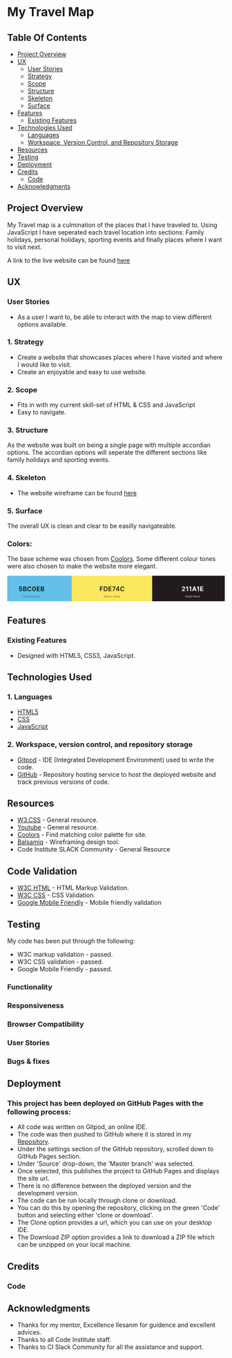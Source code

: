# My Travel Map

## Table Of Contents
- [Project Overview](#project-overview)
- [UX](#ux)
  - [User Stories](#user-stories)
  - [Strategy](#1-strategy)
  - [Scope](#2-scope)
  - [Structure](#3-structure)
  - [Skeleton](#4-skeleton)
  - [Surface](#5-surface)
- [Features](#features)
  - [Existing Features](#existing-features)
- [Technologies Used](#technologies-used)
  - [Languages](#1-languages)
  - [Workspace, Version Control, and Repository Storage](#2-workspace-version-control-and-repository-storage)
- [Resources](#resources)
- [Testing](#testing)
- [Deployment](#deployment)
- [Credits](#credits)
  - [Code](#code)
- [Acknowledgments](#acknowledgments)


## Project Overview
My Travel map is a culmination of the places that I have traveled to.
Using JavaScript I have seperated each travel location into sections: Family holidays, personal holidays, sporting events and finally places where I want to visit next.

A link to the live website can be found [here](https://jayage.github.io/my-travel-map/)

## UX
### User Stories

- As a user I want to, be able to interact with the map to view different options available.


### 1. Strategy

- Create a website that showcases places where I have visited and where I would like to visit.
- Create an enjoyable and easy to use website.

### 2. Scope

- Fits in with my current skill-set of HTML & CSS and JavaScript
- Easy to navigate.

### 3. Structure

As the website was built on being a single page with multiple accordian options. The accordian options will seperate the different sections like family holidays and sporting events.


### 4. Skeleton

- The website wireframe can be found [here](assets/documents/travelmap-wireframe.png)

### 5. Surface
The overall UX is clean and clear to be easilly navigateable. 

### Colors:
The base scheme was chosen from [Coolors](https://coolors.co/). Some different colour tones were 
also chosen to make the website more elegant.

![Palette of colors](assets/documents/coolors.png)


## Features

### Existing Features

- Designed with HTML5, CSS3, JavaScript.


## Technologies Used

### 1. Languages

- [HTML5](https://en.wikipedia.org/wiki/HTML5)
- [CSS](https://en.wikipedia.org/wiki/CSS)
- [JavaScript](https://en.wikipedia.org/wiki/JavaScript)

### 2. Workspace, version control, and repository storage

- [Gitpod](https://www.gitpod.io/) - IDE (Integrated Development Environment) used to write the code.
- [GitHub](https://github.com/) - Repository hosting service to host the deployed website and track previous versions of code.

## Resources

- [W3.CSS](https://www.w3schools.com/w3css/defaulT.asp) - General resource.
- [Youtube](https://www.youtube.com/) - General resource.
- [Coolors](https://coolors.co/) - Find matching color palette for site.
- [Balsamiq](https://balsamiq.com/wireframes/) - Wireframing design tool.
- Code Institute SLACK Community - General Resource

## Code Validation

- [W3C HTML](https://validator.w3.org/) - HTML Markup Validation.
- [W3C CSS](https://jigsaw.w3.org/css-validator/) - CSS Validation.
- [Google Mobile Friendly](https://search.google.com/test/mobile-friendly) - Mobile friendly validation

## Testing
My code has been put through the following:
* W3C markup validation - passed.
* W3C CSS validation - passed.
* Google Mobile Friendly - passed.

    
### Functionality

### Responsiveness

### Browser Compatibility

### User Stories

### Bugs & fixes


## Deployment
### This project has been deployed on GitHub Pages with the following process:

- All code was written on Gitpod, an online IDE.
- The code was then pushed to GitHub where it is stored in my [Repository](https://github.com/Jayage/Jabba).
- Under the settings section of the GitHub repository, scrolled down to GitHub Pages section.
- Under 'Source' drop-down, the 'Master branch' was selected.
- Once selected, this publishes the project to GitHub Pages and displays the site url.
- There is no difference between the deployed version and the development version.
- The code can be run locally through clone or download.
- You can do this by opening the repository, clicking on the green 'Code' button and selecting either 'clone or download'.
- The Clone option provides a url, which you can use on your desktop IDE.
- The Download ZIP option provides a link to download a ZIP file which can be unzipped on your local machine.


## Credits
### Code



## Acknowledgments
- Thanks for my mentor, Excellence Ilesanm for guidence and excellent advices.
- Thanks to all Code Institute staff.
- Thanks to CI Slack Community for all the assistance and support.